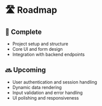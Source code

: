 # 🛣️ Roadmap

## 🔷 Complete

- Project setup and structure
- Core UI and form design
- Integration with backend endpoints

## 🔜 Upcoming

- User authentication and session handling
- Dynamic data rendering
- Input validation and error handling
- UI polishing and responsiveness
